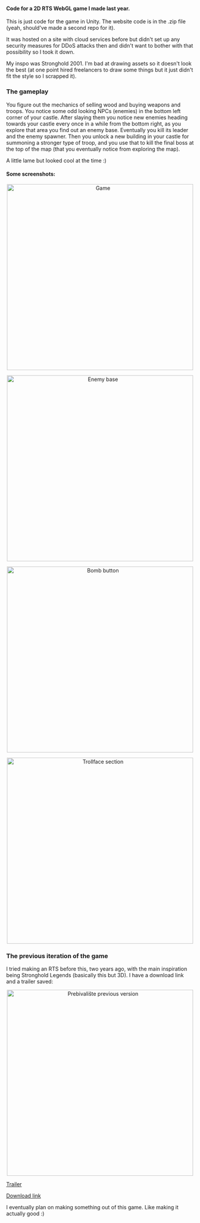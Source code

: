 #### Code for a 2D RTS WebGL game I made last year. 


This is just code for the game in Unity. The website code is in the .zip file (yeah, should've made a second repo for it). 


It was hosted on a site with cloud services before but didn't set up any security measures for DDoS attacks then and didn't want to bother with that possibility so I took it down.


My inspo was Stronghold 2001. I'm bad at drawing assets so it doesn't look the best (at one point hired freelancers to draw some things but it just didn't fit the style so I scrapped it). 


### The gameplay
You figure out the mechanics of selling wood and buying weapons and troops. You notice some odd looking NPCs (enemies) in the bottom left corner of your castle. After slaying them you notice new enemies heading towards your castle every once in a while from the bottom right, as you explore that area you find out an enemy base. Eventually you kill its leader and the enemy spawner. Then you unlock a new building in your castle for summoning a stronger type of troop, and you use that to kill the final boss at the top of the map (that you eventually notice from exploring the map). 

A little lame but looked cool at the time :)


#### Some screenshots:
<p align="center">
  <img src="https://github.com/user-attachments/assets/8a98e00a-cb8c-4ce5-97a4-af5dad92ca54" width="500" alt="Game">
</p>
<p align="center">
  <img src="https://github.com/user-attachments/assets/f9dd5718-0f00-4b7d-9d03-5a5d29cfe10f" width="500" alt="Enemy base">
</p>
<p align="center">
  <img src="https://github.com/user-attachments/assets/c08d7cd9-2dec-48a9-bd6c-4ddaa84b4603" width="500" alt="Bomb button">
</p>
<p align="center">
  <img src="https://github.com/user-attachments/assets/d48c3e70-82f8-41b3-a9e2-e54941b0a71f" width="500" alt="Trollface section">
</p>


### The previous iteration of the game
I tried making an RTS before this, two years ago, with the main inspiration being Stronghold Legends (basically this but 3D). I have a download link and a trailer saved:


<p align="center">
  <img src="https://github.com/user-attachments/assets/554eed2c-a60d-4ef3-8a3a-7c37cdb0ff4d" width="500" alt="Prebivalište previous version">
</p>


[Trailer](https://www.youtube.com/watch?v=0dNJ8e-frmg)


[Download link](https://pavleftn.itch.io/prebivaliste)


I eventually plan on making something out of this game. Like making it actually good :)
